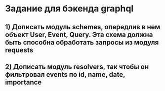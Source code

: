 # Задание для бэкенда graphql

## 1) Дописать модуль schemes, опередлив в нем объект User, Event, Query. Эта схема должна быть способна обработать запросы из модуля requests

## 2) Дописать модуль resolvers, так чтобы он фильтровал events по id, name, date, importance 

